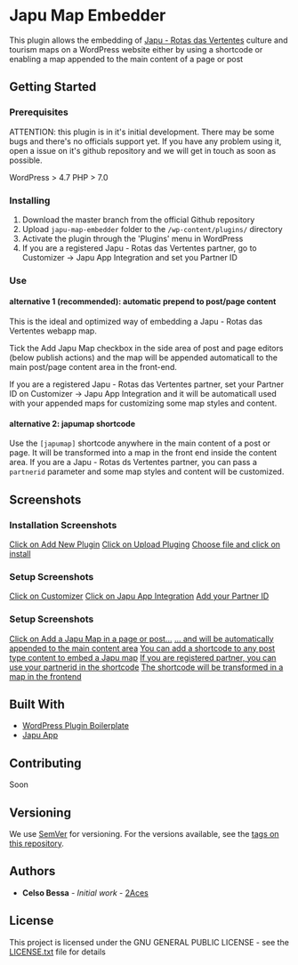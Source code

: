 # Japu Map Embedder

This plugin allows the embedding of [Japu - Rotas das Vertentes](https://www.japuapp.com.br) culture and tourism maps on a WordPress website either by using a shortcode or enabling a map appended to the main content of a page or post

## Getting Started

### Prerequisites

ATTENTION: this plugin is in it's initial development. There may be some bugs and there's no officials support yet. If you have any problem using it, open a issue on it's github repository and we will get in touch as soon as possible.

WordPress  > 4.7
PHP > 7.0

### Installing

1. Download the master branch from the official Github repository
2. Upload `japu-map-embedder` folder to the `/wp-content/plugins/` directory
3. Activate the plugin through the 'Plugins' menu in WordPress
4. If you are a registered Japu - Rotas das Vertentes partner, go to Customizer -> Japu App Integration and set you Partner ID

### Use

#### alternative 1 (recommended): automatic prepend to post/page content

This is the ideal and optimized way of embedding a Japu - Rotas das Vertentes webapp map.

Tick the Add Japu Map checkbox in the side area of post and page editors (below publish actions) and the map  will be appended automaticall to the main post/page content area in the front-end.

If you are a registered Japu - Rotas das Vertentes partner, set your Partner ID on Customizer -> Japu App Integration and it will be automaticall used with your appended maps for customizing some map styles and content.

#### alternative 2: japumap shortcode

Use the `[japumap]` shortcode anywhere in the main content of a post or page. It will be transformed into a map in the front end inside the content area. If you are a  Japu - Rotas ds Vertentes partner, you can pass a `partnerid` parameter and some map styles and content will be customized.

## Screenshots

### Installation Screenshots
[Click on Add New Plugin](./screenshot-4.jpg)
[Click on Upload Pluging](./screenshot-5.jpg)
[Choose file and click on install](./screenshot-6.jpg)

### Setup Screenshots
[Click on Customizer](./screenshot-7.jpg)
[Click on Japu App Integration](./screenshot-8.jpg)
[Add your Partner ID](./screenshot-9.jpg)

### Setup Screenshots
[Click on Add a Japu Map in a page or post...](./screenshot-10.jpg)
[... and will be automatically appended to the main content area](./screenshot-11.jpg)
[You can add a shortcode to any post type content to embed a Japu map](./screenshot-12.jpg)
[If you are registered partner, you can use your partnerid in the shortcode](./screenshot-13.jpg)
[The shortcode will be transformed in a map in the frontend](./screenshot-14.jpg)

## Built With

* [WordPress Plugin Boilerplate](https://github.com/DevinVinson/WordPress-Plugin-Boilerplate)
* [Japu App](https://www.japuapp.com.br/)

## Contributing

Soon

## Versioning

We use [SemVer](http://semver.org/) for versioning. For the versions available, see the [tags on this repository](https://github.com/2aces/japu-map-embedder/tags).

## Authors

* **Celso Bessa** - *Initial work* - [2Aces](https://github.com/2aces/)

## License

This project is licensed under the GNU GENERAL PUBLIC LICENSE - see the [LICENSE.txt](LICENSE.txt) file for details